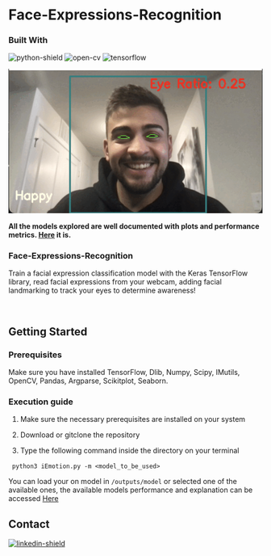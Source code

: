 # Face-Expressions-Recognition

### Built With
![python-shield] ![open-cv] ![tensorflow]

![](outputs/demo.gif)

**All the models explored are well documented with plots and performance metrics. [Here](https://github.com/greatsharma/Facial-Expression-Recognition/blob/master/CNN.ipynb) it is.**

### Face-Expressions-Recognition

Train a facial expression classification model with the Keras TensorFlow library, read facial expressions from your webcam, adding facial landmarking to track your eyes to determine awareness!

<br> 

## Getting Started

### Prerequisites
Make sure you have installed TensorFlow, Dlib, Numpy, Scipy, IMutils, OpenCV, Pandas, Argparse, Scikitplot, Seaborn.

### Execution guide
1. Make sure the necessary prerequisites are installed on your system
2. Download or gitclone the repository

3. Type the following command inside the directory on your terminal
```
 python3 iEmotion.py -m <model_to_be_used>
```
You can load your on model in `/outputs/model` or selected one of the available ones, the available models performance and explanation can be accessed [Here](https://github.com/greatsharma/Facial-Expression-Recognition/blob/master/CNN.ipynb)


## Contact
[![linkedin-shield]][linkedin]


<!-- Links -->

[python-shield]: https://img.shields.io/badge/-Python-blue?logo=python&logoColor=white&style=for-the-badge
[open-cv]: https://img.shields.io/badge/-OpenCV-red?logo=opencv&logoColor=white&style=for-the-badge
[flask]: https://img.shields.io/badge/-Flask-black?logo=flask&logoColor=white&style=for-the-badge
[html-shield]: https://img.shields.io/badge/-HTML-orange?logo=html5&logoColor=white&style=for-the-badge
[css-shield]: https://img.shields.io/badge/-CSS-2862E9?logo=css3&logoColor=white&style=for-the-badge
[linkedin-shield]: https://img.shields.io/badge/-linkedin-0078B6?logo=linkedin&logoColor=white&style=for-the-badge
[linkedin]:https://www.linkedin.com/in/apollogama/
[tensorflow]:https://img.shields.io/badge/TensorFlow-FF6F00?style=for-the-badge&logo=tensorflow&logoColor=white